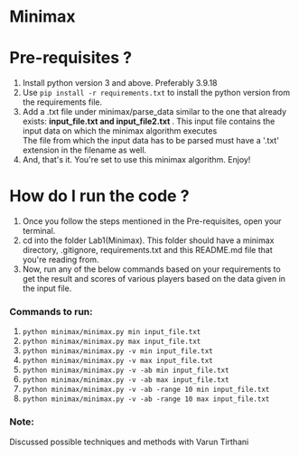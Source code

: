 # Minimax
# Pre-requisites ?
1. Install python version 3 and above. Preferably 3.9.18
2. Use `pip install -r requirements.txt` to install the python version from the requirements file.
3. Add a .txt file under minimax/parse_data similar to the one that already exists: <b>input_file.txt and input_file2.txt </b>.
    This input file contains the input data on which the minimax algorithm executes
    <br>The file from which the input data has to be parsed must have a '.txt' extension in the filename as well.
4. And, that's it. You're set to use this minimax algorithm. Enjoy!

# How do I run the code ?
1. Once you follow the steps mentioned in the Pre-requisites, open your terminal.
2. cd into the folder Lab1(Minimax). This folder should have a minimax directory, .gitignore, requirements.txt and this README.md file that you're reading from.
3. Now, run any of the below commands based on your requirements to get the result and scores of various players based on the data given in the input file.

### Commands to run:
1. `python minimax/minimax.py min input_file.txt`
2. `python minimax/minimax.py max input_file.txt`
3. `python minimax/minimax.py -v min input_file.txt`
4. `python minimax/minimax.py -v max input_file.txt`
5. `python minimax/minimax.py -v -ab min input_file.txt`
6. `python minimax/minimax.py -v -ab max input_file.txt`
7. `python minimax/minimax.py -v -ab -range 10 min input_file.txt`
8. `python minimax/minimax.py -v -ab -range 10 max input_file.txt`
    

### Note:
Discussed possible techniques and methods with Varun Tirthani